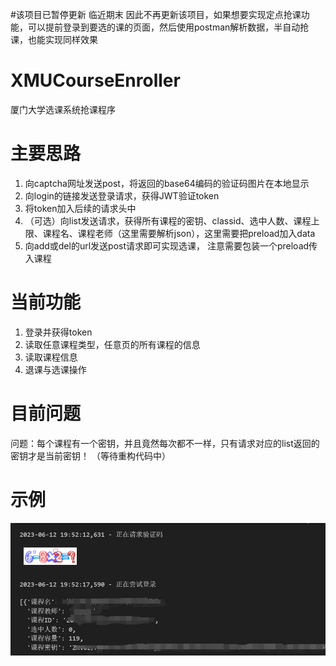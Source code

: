 #该项目已暂停更新
临近期末 因此不再更新该项目，如果想要实现定点抢课功能，可以提前登录到要选的课的页面，然后使用postman解析数据，半自动抢课，也能实现同样效果

# XMUCourseEnroller
厦门大学选课系统抢课程序
# 主要思路
1. 向captcha网址发送post，将返回的base64编码的验证码图片在本地显示
2. 向login的链接发送登录请求，获得JWT验证token
3. 将token加入后续的请求头中
4. （可选）向list发送请求，获得所有课程的密钥、classid、选中人数、课程上限、课程名、课程老师（这里需要解析json），这里需要把preload加入data
5. 向add或del的url发送post请求即可实现选课， 注意需要包装一个preload传入课程
# 当前功能
1. 登录并获得token
2. 读取任意课程类型，任意页的所有课程的信息
3. 读取课程信息
4. 退课与选课操作
# 目前问题
问题：每个课程有一个密钥，并且竟然每次都不一样，只有请求对应的list返回的密钥才是当前密钥！
（等待重构代码中）

# 示例
![example](images/example.png)
